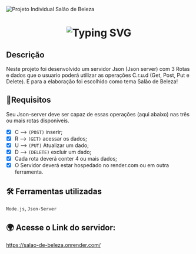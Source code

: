 ![Projeto Individual Salão de Beleza](https://user-images.githubusercontent.com/115565161/208598741-2ab76696-55da-4b02-966d-364bf81176a3.png)


<h1 align="center"="https://git.io/typing-svg"><img src="https://readme-typing-svg.demolab.com?font=Great+Vibes&size=29&pause=1000&color=F782BE&background=00000006&width=435&lines=Sal%C3%A3o+de+Beleza+-+Viviane+Coiffeur" alt="Typing SVG" /></a> </h1>

##  Descrição 
Neste projeto foi desenvolvido um servidor Json (Json server) com 3 Rotas e dados que o usuario poderá utilizar as operações C.r.u.d (Get, Post, Put e Delete).
E para a elaboração foi escolhido como tema Salão de Beleza!
## 📝Requisitos
Seu Json-server deve ser capaz de essas operações (aqui abaixo) nas três ou mais rotas disponíveis.
- [x]  C --> `(POST)` inserir;
- [x]  R --> `(GET)` acessar os dados;
- [x]  U --> `(PUT)` Atualizar um dado;
- [x]  D --> `(DELETE)` excluir um dado;
- [x] Cada rota deverá conter 4 ou mais dados;
- [x] O Servidor deverá estar hospedado no render.com ou em outra ferramenta.
## 🛠️ Ferramentas utilizadas 
`Node.js`,
`Json-Server`
## 🌍 Acesse o Link do servidor:
https://salao-de-beleza.onrender.com/
